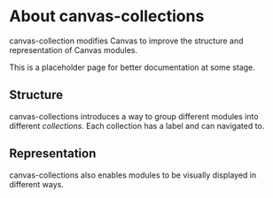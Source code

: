 # About canvas-collections

canvas-collection modifies Canvas to improve the structure and representation of Canvas modules.

This is a placeholder page for better documentation at some stage.

## Structure

canvas-collections introduces a way to group different modules into different _collections_. Each collection has a label and can navigated to.

## Representation

canvas-collections also enables modules to be visually displayed in different ways.